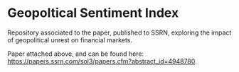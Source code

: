 # Geopoltical Sentiment Index
Repository associated to the paper, published to SSRN, exploring the impact of geopolitical unrest on financial markets.

Paper attached above, and can be found here: https://papers.ssrn.com/sol3/papers.cfm?abstract_id=4948780.
